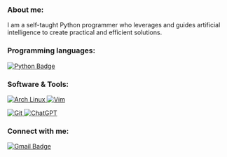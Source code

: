 <h3 align="left">About me:</h3>
I am a self-taught Python programmer who leverages and guides artificial intelligence to create practical and efficient solutions.
<h3 align="left">Programming languages:</h3>
<p align="left">
  <a href="https://www.python.org" target="_blank" rel="noreferrer">
    <img src="https://img.shields.io/badge/python-3670A0?style=for-the-badge&logo=python&logoColor=ffdd54" alt="Python Badge"/>
  </a>
</p>
<h3 align="left">Software & Tools:</h3>
<p align="left">
  <a href="https://archlinux.org" target="_blank" rel="noreferrer">
    <img src="https://img.shields.io/badge/Arch%20Linux-1793D1?logo=arch-linux&logoColor=fff&style=for-the-badge" alt="Arch Linux" />
  </a>
  <a href="https://www.vim.org" target="_blank" rel="noreferrer">
        <img src="https://img.shields.io/badge/VIM-%2311AB00.svg?style=for-the-badge&logo=vim&logoColor=white" alt="Vim" />
    </a>
</p>
<p align="left">
    <a href="https://git-scm.com" target="_blank" rel="noreferrer">
    <img src="https://img.shields.io/badge/git-%23F05033.svg?style=for-the-badge&logo=git&logoColor=white" alt="Git" />
    </a>
    <a href="https://openai.com/chatgpt" target="_blank" rel="noreferrer">
        <img src="https://img.shields.io/badge/chatGPT-74aa9c?style=for-the-badge&logo=openai&logoColor=white" alt="ChatGPT" />
    </a>
</p>
<h3 align="left">Connect with me:</h3>
<p align="left">
  <a href="mailto:6177034@gmail.com">
    <img src="https://img.shields.io/badge/Gmail-D14836?style=for-the-badge&logo=gmail&logoColor=white" alt="Gmail Badge"/>
  </a>
</p>

